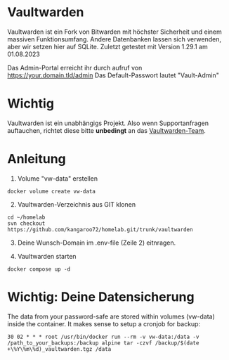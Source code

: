 # Vaultwarden
Vaultwarden ist ein Fork von Bitwarden mit höchster Sicherheit und einem massiven Funktionsumfang.
Andere Datenbanken lassen sich verwenden, aber wir setzen hier auf SQLite.
Zuletzt getestet mit Version 1.29.1 am 01.08.2023

Das Admin-Portal erreicht ihr durch aufruf von https://your.domain.tld/admin
Das Default-Passwort lautet "Vault-Admin"

# Wichtig
Vaultwarden ist ein unabhängigs Projekt. Also wenn Supportanfragen auftauchen, richtet diese bitte **unbedingt** an das [Vaultwarden-Team](https://github.com/dani-garcia/vaultwarden).

# Anleitung

01. Volume "vw-data" erstellen
```
docker volume create vw-data
```
02. Vaultwarden-Verzeichnis aus GIT klonen
```
cd ~/homelab
svn checkout https://github.com/kangaroo72/homelab.git/trunk/vaultwarden
```
03. Deine Wunsch-Domain im .env-file (Zeile 2) eitnragen.


04. Vaultwarden starten

```
docker compose up -d
```

# Wichtig: Deine Datensicherung

The data from your password-safe are stored within volumes (vw-data) inside the container.
It makes sense to setup a cronjob for backup:

```
30 02 * * * root /usr/bin/docker run --rm -v vw-data:/data -v /path_to_your_backups:/backup alpine tar -czvf /backup/$(date +\%Y\%m\%d)_vaultwarden.tgz /data
```

